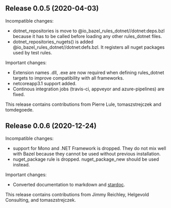 Release 0.0.5 (2020-04-03)
--------------------------

Incompatible changes:

  - dotnet_repositories is move to @io_bazel_rules_dotnet//dotnet:deps.bzl
    because it has to be called before loading any other rules_dotnet files.
  - dotnet_repositories_nugets() is added @io_bazel_rules_dotnet//dotnet:defs.bzl.
    It registers all nuget packages used by test rules.

Important changes:

  - Extension names .dll, .exe are now required when defining rules_dotnet targets
    to improve compatibility with all frameworks.   
  - netcoreapp3.1 support added.
  - Continous integration jobs (travis-ci, appveyor and azure-pipelines) are fixed.

This release contains contributions from Pierre Lule, tomaszstrejczek and tomdegoede.

Release 0.0.6 (2020-12-24)
--------------------------

Incompatible changes:

  - support for Mono and .NET Framework is dropped. They do not mix well with 
    Bazel because they cannot be used without previous installation. 
  - nuget_package rule is dropped. nuget_package_new should be used instead.

Important changes:

  - Converted documentation to markdown and [stardoc](https://github.com/bazelbuild/stardoc).   


This release contains contributions from Jimmy Reichley, Helgevold Consulting, and tomaszstrejczek.
